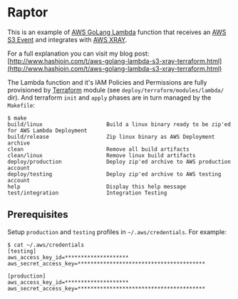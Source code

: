 # Raptor

This is an example of [AWS GoLang Lambda](https://docs.aws.amazon.com/sdk-for-go/api/service/lambda/) function that receives an [AWS S3 Event](https://docs.aws.amazon.com/AmazonS3/latest/dev/NotificationHowTo.html) and integrates with [AWS XRAY](https://aws.amazon.com/xray/).  

For a full explanation you can visit my blog post: [http://www.hashjoin.com/t/aws-golang-lambda-s3-xray-terraform.html](http://www.hashjoin.com/t/aws-golang-lambda-s3-xray-terraform.html)

The Lambda function and it's IAM Policies and Permissions are fully provisioned by [Terraform](https://www.terraform.io/) module (see `deploy/terraform/modules/lambda/` dir).  And terraform `init` and `apply` phases are in turn managed by the `Makefile`:

```
$ make
build/linux                    Build a linux binary ready to be zip'ed for AWS Lambda Deployment
build/release                  Zip linux binary as AWS Deployment archive
clean                          Remove all build artifacts
clean/linux                    Remove linux build artifacts
deploy/production              Deploy zip'ed archive to AWS production account
deploy/testing                 Deploy zip'ed archive to AWS testing account
help                           Display this help message
test/integration               Integration Testing
```

## Prerequisites

Setup `production` and `testing` profiles in `~/.aws/credentials`.  For example:

```
$ cat ~/.aws/credentials
[testing]
aws_access_key_id=********************
aws_secret_access_key=****************************************

[production]
aws_access_key_id=********************
aws_secret_access_key=****************************************
```